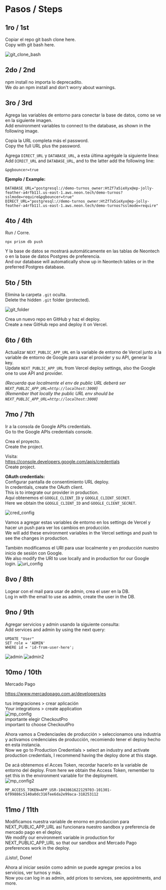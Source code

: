 # Pasos / Steps

## 1ro / 1st

Copiar el repo git bash clone here.  
Copy with git bash here.

![git_clone_bash](./public/readme/1.webp)

## 2do / 2nd

npm install no importa lo deprecadito.  
We do an npm install and don't worry about warnings.

## 3ro / 3rd

Agrega las variables de entorno para conectar la base de datos, como se ve en la siguiente imagen.  
Add environment variables to connect to the database, as shown in the following image.

Copia la URL completa más el password.  
Copy the full URL plus the password.

Agrega `DIRECT_URL` y `DATABASE_URL`, a esta última agrégale la siguiente línea:  
Add `DIRECT_URL` and `DATABASE_URL`, and to the latter add the following line:

```
&pgbouncer=true
```

**Ejemplo / Example:**

```
DATABASE_URL="postgresql://demo-turnos_owner:HtZf7a5ieXyx@ep-jolly-feather-a4rfb11l.us-east-1.aws.neon.tech/demo-turnos?sslmode=require&pgbouncer=true"
DIRECT_URL="postgresql://demo-turnos_owner:HtZf7a5ieXyx@ep-jolly-feather-a4rfb11l.us-east-1.aws.neon.tech/demo-turnos?sslmode=require"
```

## 4to / 4th

Run / Corre.

```
npx prism db push
```

Y la base de datos se mostrará automáticamente en las tablas de Neontech o en la base de datos Postgres de preferencia.  
And our database will automatically show up in Neontech tables or in the preferred Postgres database.

## 5to / 5th

Elimina la carpeta `.git` oculta.  
Delete the hidden `.git` folder (protected).

![git_folder](./public/readme/3.webp)

Crea un nuevo repo en GitHub y haz el deploy.  
Create a new GitHub repo and deploy it on Vercel.

## 6to / 6th

Actualizar `NEXT_PUBLIC_APP_URL` en la variable de entorno de Vercel junto a la variable de entorno de Google para usar el provider y su API, generar la key.  
Update `NEXT_PUBLIC_APP_URL` from Vercel deploy settings, also the Google one to use API and provider.

_(Recuerda que localmente el env de public URL deberá ser `NEXT_PUBLIC_APP_URL=http://localhost:3000`)_  
_(Remember that locally the public URL env should be `NEXT_PUBLIC_APP_URL=http://localhost:3000`)_

## 7mo / 7th

Ir a la consola de Google APIs credentials.  
Go to the Google APIs credentials console.

Crea el proyecto.  
Create the project.

Visita:  
https://console.developers.google.com/apis/credentials  
Create project.

**OAuth credentials:**  
Configurar pantalla de consentimiento URL deploy.  
In credentials, create the OAuth client.  
This is to integrate our provider in production.  
Aquí obtenemos el `GOOGLE_CLIENT_ID` y `GOOGLE_CLIENT_SECRET`.  
Here we obtain the `GOOGLE_CLIENT_ID` and `GOOGLE_CLIENT_SECRET`.

![cred_config](./public/readme/4.webp)

Vamos a agregar estas variables de entorno en los settings de Vercel y hacer un push para ver los cambios en producción.  
We will add these environment variables in the Vercel settings and push to see the changes in production.

También modificamos el URI para usar localmente y en producción nuestro inicio de sesión con Google.  
We also modify the URI to use locally and in production for our Google login.
![uri_config](./public/readme/5.webp)

## 8vo / 8th

Logear con el mail para usar de admin, crea el user en la DB.  
Log in with the email to use as admin, create the user in the DB.

## 9no / 9th

Agregar servicios y admin usando la siguiente consulta:  
Add services and admin by using the next query:

```
UPDATE "User"
SET role = 'ADMIN'
WHERE id = 'id-from-user-here';
```

![admin](./public/readme/8.webp)
![admin2](./public/readme/9.webp)

## 10mo / 10th

Mercado Pago

https://www.mercadopago.com.ar/developers/es

tus integraciones > crear aplicación  
Your integrations > create application  
![mp_config](./public/readme/6.webp)  
importante elegir CheckoutPro  
important to choose CheckoutPro

Ahora vamos a Credenciasles de producción > seleccionamos una industria y activamos credenciales de producción, recomiendo tener el deploy hecho en esta instancia.  
Now we go to Production Credentials > select an industry and activate production credentials, I recommend having the deploy done at this stage.

De acá obtenemos el Acces Token, recordar hacerlo en la variable de entorno del deploy.
From here we obtain the Access Token, remember to set this in the environment variable for the deployment.  
![mp_config2](./public/readme/7.webp)

```
MP_ACCESS_TOKEN=APP_USR-1043861622129703-101301-6f99886c5140a0dc316fee6da2e99aca-318253112
```

## 11mo / 11th

Modificamos nuestra variable de enorno en produccion para NEXT_PUBLIC_APP_URL así funcionara nuestro sandbox y preferencia de mercado pago en el deploy.  
We modify our environment variable in production for NEXT_PUBLIC_APP_URL so that our sandbox and Mercado Pago preferences work in the deploy.

¡Listo!, Done!

Ahora al iniciar sesión como admin se puede agregar precios a los servicios, ver turnos y más.  
Now you can log in as admin, add prices to services, see appointments, and more.
